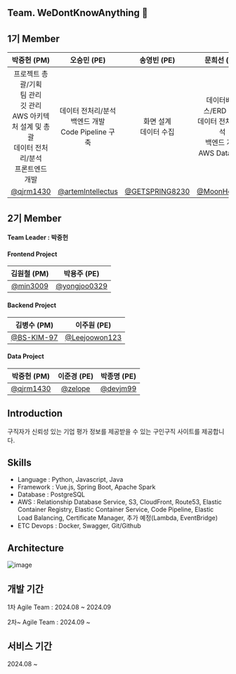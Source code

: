 ## Team. WeDontKnowAnything 👋

<!--

**Here are some ideas to get you started:**
🙋‍♀️ A short introduction - what is your organization all about?
🌈 Contribution guidelines - how can the community get involved?
👩‍💻 Useful resources - where can the community find your docs? Is there anything else the community should know?
🍿 Fun facts - what does your team eat for breakfast?
🧙 Remember, you can do mighty things with the power of [Markdown](https://docs.github.com/github/writing-on-github/getting-started-with-writing-and-formatting-on-github/basic-writing-and-formatting-syntax)
-->

## 1기 Member
| 박중헌 (PM) | 오승민 (PE) | 송영빈 (PE) | 문희선 (PE) |
|:----------:|:----------:|:----------:|:----------:|
| 프로젝트 총괄/기획<br>팀 관리<br>깃 관리<br>AWS 아키텍처 설계 및 총괄<br>데이터 전처리/분석<br>프론트엔드 개발 | 데이터 전처리/분석<br>백엔드 개발<br>Code Pipeline 구축 | 화면 설계<br>데이터 수집 | 데이터베이스/ERD 설계<br>데이터 전처리/분석<br>백엔드 개발<br>AWS Data 관리 |
| [@qjrm1430](https://github.com/qjrm1430) | [@artemIntellectus](https://github.com/artemIntellectus) | [@GETSPRING8230](https://github.com/GETSPRING8230) | [@MoonHeesun](https://github.com/MoonHeesun) |

## 2기 Member

#### Team Leader : 박중헌

#### Frontend Project
| 김원철 (PM) | 박용주 (PE) |
|:----------:|:----------:|
| [@min3009](https://github.com/min3009) | [@yongjoo0329](https://github.com/yongjoo0329) | 

#### Backend Project
| 김병수 (PM) | 이주원 (PE) |
|:----------:|:----------:|
| [@BS-KIM-97](https://github.com/BS-KIM-97) | [@Leejoowon123](https://github.com/Leejoowon123) | 

#### Data Project
| 박중헌 (PM) | 이준경 (PE) | 박종명 (PE) |
|:----------:|:----------:|:----------:|
| [@qjrm1430](https://github.com/qjrm1430) | [@zelope](https://github.com/zelope) | [@devjm99](https://github.com/devjm99) |

## Introduction
구직자가 신뢰성 있는 기업 평가 정보를 제공받을 수 있는 구인구직 사이트를 제공합니다.

## Skills

- Language : Python, Javascript, Java
- Framework : Vue.js, Spring Boot, Apache Spark
- Database : PostgreSQL
- AWS : Relationship Database Service, S3, CloudFront, Route53, Elastic Container Registry, Elastic Container Service, Code Pipeline, Elastic Load Balancing, Certificate Manager, 추가 예정(Lambda, EventBridge)
- ETC Devops :  Docker, Swagger, Git/Github

## Architecture
![image](https://github.com/user-attachments/assets/0320d542-b245-4d1f-8632-07bc11fedbbd)

## 개발 기간
1차 Agile Team : 2024.08 ~ 2024.09

2차~ Agile Team : 2024.09 ~

## 서비스 기간 
2024.08 ~
